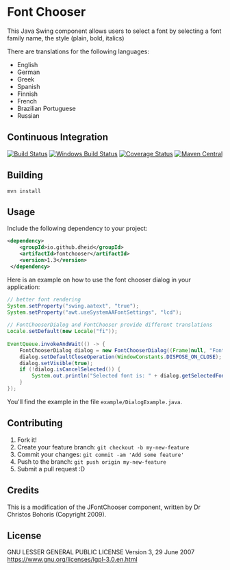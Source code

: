 # Font Chooser

This Java Swing component allows users to select a font by selecting a font family name, the style (plain, bold, italics)

There are translations for the following languages:

* English
* German
* Greek
* Spanish
* Finnish
* French
* Brazilian Portuguese
* Russian

## Continuous Integration

[![Build Status](https://travis-ci.org/dheid/fontchooser.svg?branch=master)](https://travis-ci.org/dheid/fontchooser)
[![Windows Build Status](https://img.shields.io/appveyor/ci/dheid/fontchooser/master.svg?label=windows)](https://ci.appveyor.com/project/dheid/fontchooser/branch/master)
[![Coverage Status](https://coveralls.io/repos/github/dheid/fontchooser/badge.svg?branch=master)](https://coveralls.io/github/dheid/fontchooser?branch=master)
[![Maven Central](https://maven-badges.herokuapp.com/maven-central/io.github.dheid/fontchooser/badge.svg)](https://maven-badges.herokuapp.com/maven-central/io.github.dheid/fontchooser/)

## Building

    mvn install

## Usage

Include the following dependency to your project:
```xml 
<dependency>
    <groupId>io.github.dheid</groupId>
    <artifactId>fontchooser</artifactId>
    <version>1.3</version>
 </dependency>
```

Here is an example on how to use the font chooser dialog in your application:

```java
// better font rendering                                                                                    
System.setProperty("swing.aatext", "true");                                                                 
System.setProperty("awt.useSystemAAFontSettings", "lcd");                                                   
                                                                                                            
// FontChooserDialog and FontChooser provide different translations                                         
Locale.setDefault(new Locale("fi"));                                                                        
                                                                                                            
EventQueue.invokeAndWait(() -> {                                                                            
    FontChooserDialog dialog = new FontChooserDialog((Frame)null, "Font Dialog Example", true);             
    dialog.setDefaultCloseOperation(WindowConstants.DISPOSE_ON_CLOSE);                                      
    dialog.setVisible(true);                                                                                
    if (!dialog.isCancelSelected()) {                                                                       
        System.out.println("Selected font is: " + dialog.getSelectedFont());                                
    }                                                                                                       
});                                                                                                         
```

You'll find the example in the file ```example/DialogExample.java```.

## Contributing

1. Fork it!
2. Create your feature branch: `git checkout -b my-new-feature`
3. Commit your changes: `git commit -am 'Add some feature'`
4. Push to the branch: `git push origin my-new-feature`
5. Submit a pull request :D

## Credits

This is a modification of the JFontChooser component, written by Dr Christos Bohoris (Copyright 2009).

## License

GNU LESSER GENERAL PUBLIC LICENSE
Version 3, 29 June 2007
https://www.gnu.org/licenses/lgpl-3.0.en.html

